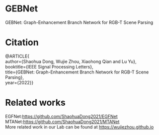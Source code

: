 # GEBNet
GEBNet: Graph-Enhancement Branch Network for RGB-T Scene Parsing <br>
# Citation
@ARTICLE{<br>
  author={Shaohua Dong, Wujie Zhou, Xiaohong Qian and Lu Yu},<br>
  booktitle={IEEE Signal Processing Letters}, <br>
  title={GEBNet: Graph-Enhancement Branch Network for RGB-T Scene Parsing}, <br>
  year={2022}}<br>

# Related works
EGFNet:https://github.com/ShaohuaDong2021/EGFNet <br>
MTANet:https://github.com/ShaohuaDong2021/MTANet <br>
More related work in our Lab can be found at https://wujiezhou.github.io
